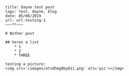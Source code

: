 ~~~**~~~
title: Dayne test post
tags: test, dayne, blog
date: 05/06/2019
url: url-testing-1
~~~**~~~

# Nother post

## heres a list
    * 1
    * 2
    * THREE

testing a picture:
<img src='/images/atsdhmg8by811.png' alt='pic'></img>